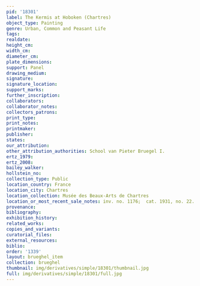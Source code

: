 ```yaml
---
pid: '18301'
label: The Kermis at Hoboken (Chartres)
object_type: Painting
genre: Urban, Common and Peasant Life
tags: 
realdate: 
height_cm: 
width_cm: 
diameter_cm: 
plate_dimensions: 
support: Panel
drawing_medium: 
signature: 
signature_location: 
support_marks: 
further_inscription: 
collaborators: 
collaborator_notes: 
collectors_patrons: 
print_type: 
print_notes: 
printmaker: 
publisher: 
states: 
our_attribution: 
other_attribution_authorities: School van Pieter Bruegel I.
ertz_1979: 
ertz_2008: 
bailey_walker: 
hollstein_no: 
collection_type: Public
location_country: France
location_city: Chartres
location_collection: Musée des Beaux-Arts de Chartres
location_or_most_recent_sale_notes: inv. no. 1176;  cat. 1931, no. 22.
provenance: 
bibliography: 
exhibition_history: 
related_works: 
copies_and_variants: 
curatorial_files: 
external_resources: 
biblio: 
order: '1339'
layout: brueghel_item
collection: brueghel
thumbnail: img/derivatives/simple/18301/thumbnail.jpg
full: img/derivatives/simple/18301/full.jpg
---
```


